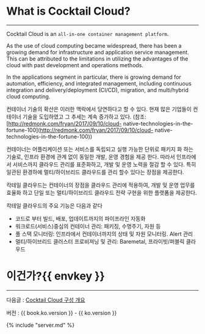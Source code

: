 # What is Cocktail Cloud?

---

Cocktail Cloud is an `all-in-one container management platform`.

As the use of cloud computing became widespread, there has been a growing demand for infrastructure and application service management. This can be attributed to the limitations in utilizing the advantages of the cloud with past development and operations methods.

 In the applications segment in particular, there is growing demand for automation, efficiency, and integrated management, including continuous integration and delivery/deployment (CI/CD), migration, and multi/hybrid cloud computing.


컨테이너 기술의 확산은 이러한 맥락에서 당연하다고 할 수 있다. 현재 많은 기업들이 컨테이너 기술을 도입하였고 그 추세는 계속 증가하고 있다. \(참조: [http://redmonk.com/fryan/2017/09/10/cloud- native-technologies-in-the-fortune-100](http://redmonk.com/fryan/2017/09/10/cloud- native-technologies-in-the-fortune-100)\)

컨테이너는 어플리케이션 또는 서비스를 독립되고 실행 가능한 단위로 패키지 화 하는 기술로, 인프라 환경에 관계 없이 동일한 개발, 운영 경험을 제공 한다. 따라서 인프라에서 서비스까지 클라우드 관리를 표준화하고, 개발 및 운영 노력을 절감 할 수 있다. 특히 일관된 환경하에 멀티/하이브리드 클라우드를 관리 할수 있다는 장점을 제공한다.

칵테일 클라우드는 컨테이너의 장점을 클라우드 관리에 적용하여, 개발 및 운영 업무를 효율화 하고 단일 또는 멀티/하이브리드 클라우드 전략 구현을 위한 플랫폼을 제공한다.

칵테일 클라우드의 주요 기능은 다음과 같다

* 코드로 부터 빌드, 배포, 업데이트까지의 파이프라인 자동화
* 워크로드\(서비스\)중심의 컨테이너 관리: 패키징, 수명주기, 자원 등
* 풀 스택 모니터링: 인프라에서 컨테이너까지의 상태 및 자원 모니터링. Alert 관리
* 멀티/하이브리드 클러스터 프로비져닝 및 관리: Baremetal, 프라이빗/퍼블릭 클라우드

# 이건가?{{ envkey }}
---

다음글 : [Cocktail Cloud 구성 개요](/cocktail-cloud-ad6c-c131-ac1c-c694.md)

버전 : {{ book.ko.version }} - {{ ko.version }}

{% include "server.md" %} 